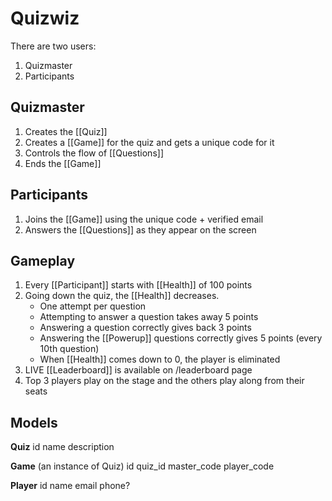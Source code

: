 # Quizwiz

There are two users:

1. Quizmaster
2. Participants

## Quizmaster

1. Creates the [[Quiz]]
2. Creates a [[Game]] for the quiz and gets a unique code for it
3. Controls the flow of [[Questions]]
4. Ends the [[Game]]

## Participants

1. Joins the [[Game]] using the unique code + verified email
2. Answers the [[Questions]] as they appear on the screen

## Gameplay

1. Every [[Participant]] starts with [[Health]] of 100 points
2. Going down the quiz, the [[Health]] decreases.
    - One attempt per question
    - Attempting to answer a question takes away 5 points
    - Answering a question correctly gives back 3 points
    - Answering the [[Powerup]] questions correctly gives 5 points (every 10th question)
    - When [[Health]] comes down to 0, the player is eliminated
3. LIVE [[Leaderboard]] is available on /leaderboard page
4. Top 3 players play on the stage and the others play along from their seats

## Models

**Quiz**
id
name
description

**Game** (an instance of Quiz)
id
quiz_id
master_code
player_code

**Player**
id
name
email
phone?
